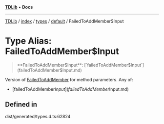 [**TDLib**](../../../../../../README.md) • **Docs**

***

[TDLib](../../../../../../modules.md) / [index](../../../../../README.md) / [types](../../../README.md) / [default](../README.md) / FailedToAddMember$Input

# Type Alias: FailedToAddMember$Input

> **FailedToAddMember$Input**: [`failedToAddMember$Input`](failedToAddMember$Input.md)

Version of [FailedToAddMember](FailedToAddMember-1.md) for method parameters.
Any of:
- [failedToAddMember$Input](failedToAddMember$Input.md)

## Defined in

dist/generated/types.d.ts:62824
